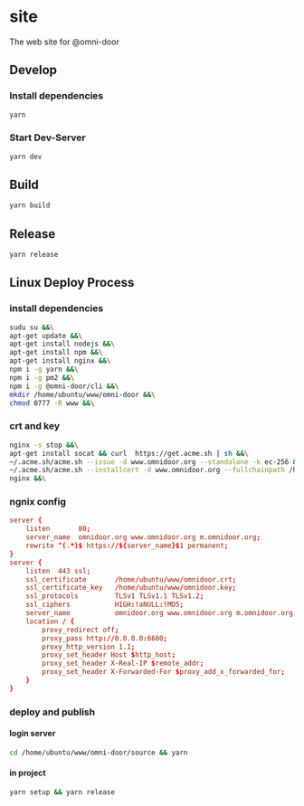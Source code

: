# site
The web site for @omni-door

## Develop
### Install dependencies
```sh
yarn
```

### Start Dev-Server
```sh
yarn dev
```

## Build
```sh
yarn build
```

## Release
```sh
yarn release
```

## Linux Deploy Process
### install dependencies
```sh
sudu su &&\
apt-get update &&\
apt-get install nodejs &&\
apt-get install npm &&\
apt-get install nginx &&\
npm i -g yarn &&\
npm i -g pm2 &&\
npm i -g @omni-door/cli &&\
mkdir /home/ubuntu/www/omni-door &&\
chmod 0777 -R www &&\
```

### crt and key
```sh
nginx -s stop &&\
apt-get install socat && curl  https://get.acme.sh | sh &&\
~/.acme.sh/acme.sh --issue -d www.omnidoor.org --standalone -k ec-256 &&\
~/.acme.sh/acme.sh --installcert -d www.omnidoor.org --fullchainpath /home/ubuntu/www/omnidoor.crt --keypath /home/ubuntu/www/omnidoor.key --ecc &&\
nginx &&\
```

### ngnix config
```conf
server {
	listen       80;
	server_name  omnidoor.org www.omnidoor.org m.omnidoor.org;
	rewrite ^(.*)$ https://${server_name}$1 permanent; 
}
server {
	listen  443 ssl;
	ssl_certificate       /home/ubuntu/www/omnidoor.crt;
	ssl_certificate_key   /home/ubuntu/www/omnidoor.key;
	ssl_protocols         TLSv1 TLSv1.1 TLSv1.2;
	ssl_ciphers           HIGH:!aNULL:!MD5;
	server_name           omnidoor.org www.omnidoor.org m.omnidoor.org;
	location / {
		proxy_redirect off;
		proxy_pass http://0.0.0.0:6600;
		proxy_http_version 1.1;
		proxy_set_header Host $http_host;
		proxy_set_header X-Real-IP $remote_addr;
		proxy_set_header X-Forwarded-For $proxy_add_x_forwarded_for;
	}
}
```

### deploy and publish
#### login server
```sh
cd /home/ubuntu/www/omni-door/source && yarn
```

#### in project
```sh
yarn setup && yarn release
```